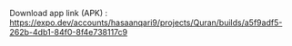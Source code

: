 Download app link (APK) : https://expo.dev/accounts/hasaanqari9/projects/Quran/builds/a5f9adf5-262b-4db1-84f0-8f4e738117c9
